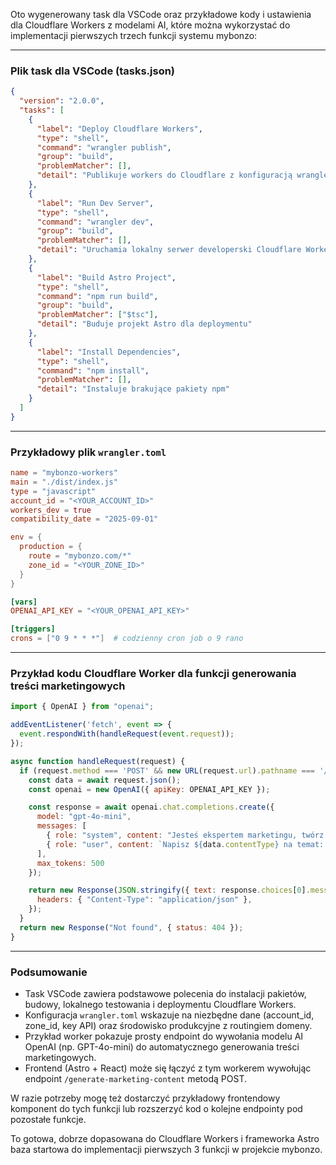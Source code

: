 Oto wygenerowany task dla VSCode oraz przykładowe kody i ustawienia dla Cloudflare Workers z modelami AI, które można wykorzystać do implementacji pierwszych trzech funkcji systemu mybonzo:

***

### Plik task dla VSCode (tasks.json)

```json
{
  "version": "2.0.0",
  "tasks": [
    {
      "label": "Deploy Cloudflare Workers",
      "type": "shell",
      "command": "wrangler publish",
      "group": "build",
      "problemMatcher": [],
      "detail": "Publikuje workers do Cloudflare z konfiguracją wrangler.toml"
    },
    {
      "label": "Run Dev Server",
      "type": "shell",
      "command": "wrangler dev",
      "group": "build",
      "problemMatcher": [],
      "detail": "Uruchamia lokalny serwer developerski Cloudflare Workers"
    },
    {
      "label": "Build Astro Project",
      "type": "shell",
      "command": "npm run build",
      "group": "build",
      "problemMatcher": ["$tsc"],
      "detail": "Buduje projekt Astro dla deploymentu"
    },
    {
      "label": "Install Dependencies",
      "type": "shell",
      "command": "npm install",
      "problemMatcher": [],
      "detail": "Instaluje brakujące pakiety npm"
    }
  ]
}
```

***

### Przykładowy plik `wrangler.toml`

```toml
name = "mybonzo-workers"
main = "./dist/index.js"
type = "javascript"
account_id = "<YOUR_ACCOUNT_ID>"
workers_dev = true
compatibility_date = "2025-09-01"

env = {
  production = {
    route = "mybonzo.com/*"
    zone_id = "<YOUR_ZONE_ID>"
  }
}

[vars]
OPENAI_API_KEY = "<YOUR_OPENAI_API_KEY>"

[triggers]
crons = ["0 9 * * *"]  # codzienny cron job o 9 rano
```

***

### Przykład kodu Cloudflare Worker dla funkcji generowania treści marketingowych

```javascript
import { OpenAI } from "openai";

addEventListener('fetch', event => {
  event.respondWith(handleRequest(event.request));
});

async function handleRequest(request) {
  if (request.method === 'POST' && new URL(request.url).pathname === '/generate-marketing-content') {
    const data = await request.json();
    const openai = new OpenAI({ apiKey: OPENAI_API_KEY });

    const response = await openai.chat.completions.create({
      model: "gpt-4o-mini",
      messages: [
        { role: "system", content: "Jesteś ekspertem marketingu, twórz dynamiczne teksty." },
        { role: "user", content: `Napisz ${data.contentType} na temat: ${data.prompt}.` }
      ],
      max_tokens: 500
    });

    return new Response(JSON.stringify({ text: response.choices[0].message.content }), {
      headers: { "Content-Type": "application/json" },
    });
  }
  return new Response("Not found", { status: 404 });
}
```

***

### Podsumowanie

- Task VSCode zawiera podstawowe polecenia do instalacji pakietów, budowy, lokalnego testowania i deploymentu Cloudflare Workers.
- Konfiguracja `wrangler.toml` wskazuje na niezbędne dane (account_id, zone_id, key API) oraz środowisko produkcyjne z routingiem domeny.
- Przykład worker pokazuje prosty endpoint do wywołania modelu AI OpenAI (np. GPT-4o-mini) do automatycznego generowania treści marketingowych.
- Frontend (Astro + React) może się łączyć z tym workerem wywołując endpoint `/generate-marketing-content` metodą POST.

W razie potrzeby mogę też dostarczyć przykładowy frontendowy komponent do tych funkcji lub rozszerzyć kod o kolejne endpointy pod pozostałe funkcje.

To gotowa, dobrze dopasowana do Cloudflare Workers i frameworka Astro baza startowa do implementacji pierwszych 3 funkcji w projekcie mybonzo.